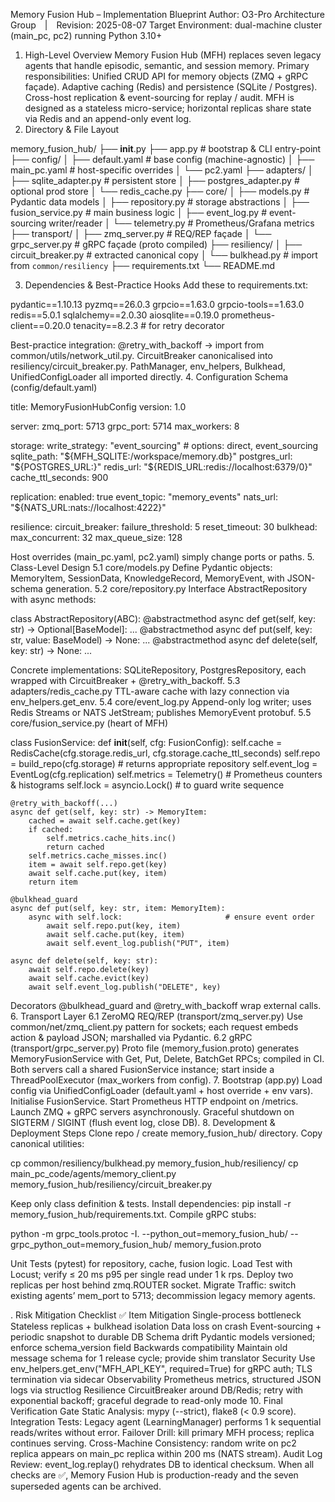 Memory Fusion Hub – Implementation Blueprint
Author: O3-Pro Architecture Group | Revision: 2025-08-07
Target Environment: dual-machine cluster (main_pc, pc2) running Python 3.10+
1. High-Level Overview
Memory Fusion Hub (MFH) replaces seven legacy agents that handle episodic, semantic, and session memory.
Primary responsibilities:
Unified CRUD API for memory objects (ZMQ + gRPC façade).
Adaptive caching (Redis) and persistence (SQLite / Postgres).
Cross-host replication & event-sourcing for replay / audit.
MFH is designed as a stateless micro-service; horizontal replicas share state via Redis and an append-only event log.
2. Directory & File Layout


memory_fusion_hub/
├── __init__.py
├── app.py                   # bootstrap & CLI entry-point
├── config/
│   ├── default.yaml         # base config (machine-agnostic)
│   ├── main_pc.yaml         # host-specific overrides
│   └── pc2.yaml
├── adapters/
│   ├── sqlite_adapter.py    # persistent store
│   ├── postgres_adapter.py  # optional prod store
│   └── redis_cache.py
├── core/
│   ├── models.py            # Pydantic data models
│   ├── repository.py        # storage abstractions
│   ├── fusion_service.py    # main business logic
│   ├── event_log.py         # event-sourcing writer/reader
│   └── telemetry.py         # Prometheus/Grafana metrics
├── transport/
│   ├── zmq_server.py        # REQ/REP façade
│   └── grpc_server.py       # gRPC façade (proto compiled)
├── resiliency/
│   ├── circuit_breaker.py   # extracted canonical copy
│   └── bulkhead.py          # import from `common/resiliency`
├── requirements.txt
└── README.md

3. Dependencies & Best-Practice Hooks
Add these to requirements.txt:

pydantic==1.10.13
pyzmq==26.0.3
grpcio==1.63.0
grpcio-tools==1.63.0
redis==5.0.1
sqlalchemy==2.0.30
aiosqlite==0.19.0
prometheus-client==0.20.0
tenacity==8.2.3             # for retry decorator

Best-practice integration:
@retry_with_backoff → import from common/utils/network_util.py.
CircuitBreaker canonicalised into resiliency/circuit_breaker.py.
PathManager, env_helpers, Bulkhead, UnifiedConfigLoader all imported directly.
4. Configuration Schema (config/default.yaml)

title: MemoryFusionHubConfig
version: 1.0

server:
  zmq_port: 5713
  grpc_port: 5714
  max_workers: 8

storage:
  write_strategy: "event_sourcing"   # options: direct, event_sourcing
  sqlite_path: "${MFH_SQLITE:/workspace/memory.db}"
  postgres_url: "${POSTGRES_URL:}"
  redis_url: "${REDIS_URL:redis://localhost:6379/0}"
  cache_ttl_seconds: 900

replication:
  enabled: true
  event_topic: "memory_events"
  nats_url: "${NATS_URL:nats://localhost:4222}"

resilience:
  circuit_breaker:
    failure_threshold: 5
    reset_timeout: 30
  bulkhead:
    max_concurrent: 32
    max_queue_size: 128


Host overrides (main_pc.yaml, pc2.yaml) simply change ports or paths.
5. Class-Level Design
5.1 core/models.py
Define Pydantic objects: MemoryItem, SessionData, KnowledgeRecord, MemoryEvent, with JSON-schema generation.
5.2 core/repository.py
Interface AbstractRepository with async methods:


class AbstractRepository(ABC):
    @abstractmethod
    async def get(self, key: str) -> Optional[BaseModel]: ...
    @abstractmethod
    async def put(self, key: str, value: BaseModel) -> None: ...
    @abstractmethod
    async def delete(self, key: str) -> None: ...

Concrete implementations: SQLiteRepository, PostgresRepository, each wrapped with CircuitBreaker + @retry_with_backoff.
5.3 adapters/redis_cache.py
TTL-aware cache with lazy connection via env_helpers.get_env.
5.4 core/event_log.py
Append-only log writer; uses Redis Streams or NATS JetStream; publishes MemoryEvent protobuf.
5.5 core/fusion_service.py (heart of MFH)


class FusionService:
    def __init__(self, cfg: FusionConfig):
        self.cache = RedisCache(cfg.storage.redis_url, cfg.storage.cache_ttl_seconds)
        self.repo = build_repo(cfg.storage)          # returns appropriate repository
        self.event_log = EventLog(cfg.replication)
        self.metrics = Telemetry()                   # Prometheus counters & histograms
        self.lock = asyncio.Lock()                   # to guard write sequence

    @retry_with_backoff(...)
    async def get(self, key: str) -> MemoryItem:
        cached = await self.cache.get(key)
        if cached:
            self.metrics.cache_hits.inc()
            return cached
        self.metrics.cache_misses.inc()
        item = await self.repo.get(key)
        await self.cache.put(key, item)
        return item

    @bulkhead_guard
    async def put(self, key: str, item: MemoryItem):
        async with self.lock:                       # ensure event order
            await self.repo.put(key, item)
            await self.cache.put(key, item)
            await self.event_log.publish("PUT", item)

    async def delete(self, key: str):
        await self.repo.delete(key)
        await self.cache.evict(key)
        await self.event_log.publish("DELETE", key)

Decorators @bulkhead_guard and @retry_with_backoff wrap external calls.
6. Transport Layer
6.1 ZeroMQ REQ/REP (transport/zmq_server.py)
Use common/net/zmq_client.py pattern for sockets; each request embeds action & payload JSON; marshalled via Pydantic.
6.2 gRPC (transport/grpc_server.py)
Proto file (memory_fusion.proto) generates MemoryFusionService with Get, Put, Delete, BatchGet RPCs; compiled in CI.
Both servers call a shared FusionService instance; start inside a ThreadPoolExecutor (max_workers from config).
7. Bootstrap (app.py)
Load config via UnifiedConfigLoader (default.yaml + host override + env vars).
Initialise FusionService.
Start Prometheus HTTP endpoint on /metrics.
Launch ZMQ + gRPC servers asynchronously.
Graceful shutdown on SIGTERM / SIGINT (flush event log, close DB).
8. Development & Deployment Steps
Clone repo / create memory_fusion_hub/ directory.
Copy canonical utilities:

   cp common/resiliency/bulkhead.py  memory_fusion_hub/resiliency/
   cp main_pc_code/agents/memory_client.py memory_fusion_hub/resiliency/circuit_breaker.py

Keep only class definition & tests.
Install dependencies: pip install -r memory_fusion_hub/requirements.txt.
Compile gRPC stubs:

   python -m grpc_tools.protoc -I. --python_out=memory_fusion_hub/ --grpc_python_out=memory_fusion_hub/ memory_fusion.proto

Unit Tests (pytest) for repository, cache, fusion logic.
Load Test with Locust; verify ≤ 20 ms p95 per single read under 1 k rps.
Deploy two replicas per host behind zmq.ROUTER socket.
Migrate Traffic: switch existing agents’ mem_port to 5713; decommission legacy memory agents.

. Risk Mitigation Checklist ✅
Item	Mitigation
Single-process bottleneck	Stateless replicas + bulkhead isolation
Data loss on crash	Event-sourcing + periodic snapshot to durable DB
Schema drift	Pydantic models versioned; enforce schema_version field
Backwards compatibility	Maintain old message schema for 1 release cycle; provide shim translator
Security	Use env_helpers.get_env("MFH_API_KEY", required=True) for gRPC auth; TLS termination via sidecar
Observability	Prometheus metrics, structured JSON logs via structlog
Resilience	CircuitBreaker around DB/Redis; retry with exponential backoff; graceful degrade to read-only mode
10. Final Verification Gate
Static Analysis: mypy (--strict), flake8 (< 0.9 score).
Integration Tests: Legacy agent (LearningManager) performs 1 k sequential reads/writes without error.
Failover Drill: kill primary MFH process; replica continues serving.
Cross-Machine Consistency: random write on pc2 replica appears on main_pc replica within 200 ms (NATS stream).
Audit Log Review: event_log.replay() rehydrates DB to identical checksum.
When all checks are ✅, Memory Fusion Hub is production-ready and the seven superseded agents can be archived.
